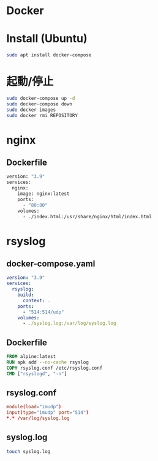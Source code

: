 # Docker

# Install (Ubuntu)

```bash
sudo apt install docker-compose
```

# 起動/停止

```bash
sudo docker-compose up -d
sudo docker-compose down
sudo docker images
sudo docker rmi REPOSITORY
```

# nginx

## Dockerfile

```dockerfile
version: "3.9"
services:
  nginx:
    image: nginx:latest
    ports:
      - "80:80"
    volumes:
      - ./index.html:/usr/share/nginx/html/index.html
```

# rsyslog

## docker-compose.yaml

```yaml
version: "3.9"
services:
  rsyslog:
    build:
      context: .
    ports:
      - "514:514/udp"
    volumes:
      - ./syslog.log:/var/log/syslog.log
```

## Dockerfile

```dockerfile
FROM alpine:latest
RUN apk add --no-cache rsyslog
COPY rsyslog.conf /etc/rsyslog.conf
CMD ["rsyslogd", "-n"]
```

## rsyslog.conf

```conf
module(load="imudp")
input(type="imudp" port="514")
*.* /var/log/syslog.log
```

## syslog.log

```bash
touch syslog.log
```

